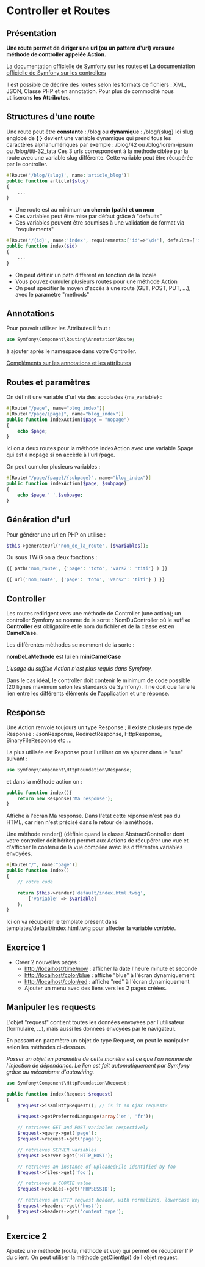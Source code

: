 # Controller et Routes

## Présentation

**Une route permet de diriger une url (ou un pattern d'url) vers une méthode de controller appelée Action.**

[La documentation officielle de Symfony sur les routes](https://symfony.com/doc/current/routing.html) et [La documentation officielle de Symfony sur les controllers](https://symfony.com/doc/current/controller.html)

Il est possible de décrire des routes selon les formats de fichiers : XML, JSON, Classe PHP et en annotation. Pour plus de commodité nous utiliserons **les Attributes**.

## Structures d'une route

Une route peut être **constante** : /blog ou **dynamique** : /blog/{slug} Ici slug englobé de **{ }** devient une variable dynamique qui prend tous les caractères alphanumériques par exemple : /blog/42 ou /blog/lorem-ipsum ou /blog/titi-32_tata Ces 3 urls correspondent à la méthode ciblée par la route avec une variable slug différente. Cette variable peut être récupérée par le controller.

```php
#[Route('/blog/{slug}', name:'article_blog')]
public function article($slug)
{
    ...
}
```

* Une route est au minimum **un chemin (path) et un nom**
* Ces variables peut être mise par défaut grâce à "defaults"
* Ces variables peuvent être soumises à une validation de format via "requirements"

```php
#[Route('/{id}', name:'index', requirements:['id'=>'\d+'], defaults=['id'=>1])]
public function index($id)
{
    ...
}
```

* On peut définir un path différent en fonction de la locale
* Vous pouvez cumuler plusieurs routes pour une méthode Action
* On peut spécifier le moyen d'accès à une route (GET, POST, PUT, ...), avec le paramètre "methods"

## Annotations

Pour pouvoir utiliser les Attributes il faut :

```php
use Symfony\Component\Routing\Annotation\Route;
```

à ajouter après le namespace dans votre Controller.

[Compléments sur les annotations et les attributes](http://symfony.com/doc/current/bundles/SensioFrameworkExtraBundle/annotations/routing.html)

## Routes et paramètres

On définit une variable d'url via des accolades {ma_variable} :

```php
#[Route("/page", name="blog_index")]
#[Route("/page/{page}", name="blog_index")]
public function indexAction($page = "nopage")
{
    echo $page;
}
```

Ici on a deux routes pour la méthode indexAction avec une variable $page qui est à nopage si on accède à l'url /page.

On peut cumuler plusieurs variables :

```php
#[Route("/page/{page}/{subpage}", name="blog_index")]
public function indexAction($page, $subpage)
{
    echo $page.' '.$subpage;
}
```

## Génération d'url

Pour générer une url en PHP on utilise :

```php
$this->generateUrl('nom_de_la_route', [$variables]);
```

Ou sous TWIG on a deux fonctions :

```php
{{ path('nom_route', {'page': 'toto', 'vars2': 'titi'} ) }}

{{ url('nom_route', {'page': 'toto', 'vars2': 'titi'} ) }}
```

## Controller

Les routes redirigent vers une méthode de Controller (une action); un controller Symfony se nomme de la sorte : NomDuController où le suffixe **Controller** est obligatoire et le nom du fichier et de la classe est en **CamelCase**.

Les différentes méthodes se nomment de la sorte :

**nomDeLaMethode** est lui en **miniCamelCase**

_L'usage du suffixe Action n'est plus requis dans Symfony._

Dans le cas idéal, le controller doit contenir le minimum de code possible (20 lignes maximum selon les standards de Symfony). Il ne doit que faire le lien entre les différents éléments de l'application et une réponse.

## Response

Une Action renvoie toujours un type Response ; il existe plusieurs type de Response : JsonResponse, RedirectResponse, HttpResponse, BinaryFileResponse etc ...

La plus utilisée est Response pour l'utiliser on va ajouter dans le "use" suivant :

```php
use Symfony\Component\HttpFoundation\Response;
```

et dans la méthode action on :

```php
public function index(){
    return new Response('Ma response');
}
```

Affiche à l'écran Ma response. Dans l'état cette réponse n'est pas du HTML, car rien n'est précisé dans le retour de la méthode.

Une méthode render() (définie quand la classe AbstractController dont votre controller doit hériter) permet aux Actions de récupérer une vue et d'afficher le contenu de la vue compilée avec les différentes variables envoyées.

```php
#[Route("/", name:"page")]
public function index() 
{
    // votre code

    return $this->render('default/index.html.twig', 
        ['variable' => $variable]
    );
}
```

Ici on va récupérer le template présent dans templates/default/index.html.twig pour affecter la variable _variable_.

## Exercice 1

* Créer 2 nouvelles pages :
  * [http://localhost/time/now](http://localhost/time/now) : afficher la date l'heure  minute et seconde
  * [http://localhost/color/blue](http://localhost/color/blue) : affiche "blue" à l'écran dynamiquement
  * [http://localhost/color/red](http://localhost/color/red) : affiche "red" à l'écran dynamiquement
  * Ajouter un menu avec des liens vers les 2 pages créées.

## Manipuler les requests

L'objet "request" contient toutes les données envoyées par l'utilisateur (formulaire, ...), mais aussi les données envoyées par le navigateur.

En passant en paramètre un objet de type Request, on peut le manipuler selon les méthodes ci-dessous.

_Passer un objet en paramètre de cette manière est ce que l'on nomme de l'injection de dépendance. Le lien est fait automatiquement par Symfony grâce au mécanisme d'autowiring._

```php
use Symfony\Component\HttpFoundation\Request;

public function index(Request $request)
{
    $request->isXmlHttpRequest(); // is it an Ajax request?

    $request->getPreferredLanguage(array('en', 'fr'));

    // retrieves GET and POST variables respectively
    $request->query->get('page');
    $request->request->get('page');

    // retrieves SERVER variables
    $request->server->get('HTTP_HOST');

    // retrieves an instance of UploadedFile identified by foo
    $request->files->get('foo');

    // retrieves a COOKIE value
    $request->cookies->get('PHPSESSID');

    // retrieves an HTTP request header, with normalized, lowercase keys
    $request->headers->get('host');
    $request->headers->get('content_type');
}
```

## Exercice 2

Ajoutez une méthode (route, méthode et vue) qui permet de récupérer l'IP du client. On peut utiliser la méthode getClientIp() de l'objet request.
